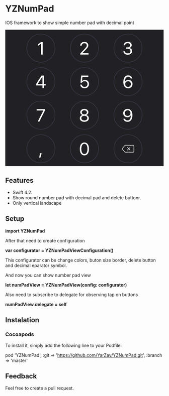 # YZNumPad
IOS framework to show simple number pad with decimal point

![Example](/YZNumpadExample.png)

## Features
- Swift 4.2.
- Show round number pad with decimal pad and delete buttonr.
- Only vertical landscape

## Setup

**import YZNumPad**

After that need to create configuration

**var configurator = YZNumPadViewConfiguration()**  

This configurator can be change colors, buton size border, delete button and decimal eparator symbol.

And now you can show number pad view

 **let numPadView = YZNumPadView(config: configurator)**
 
 Also need to subscribe to delegate for observing tap on buttons
 
  **numPadView.delegate = self**

## Instalation
### Cocoapods

To install it, simply add the following line to your Podfile:

pod 'YZNumPad', :git => 'https://github.com/YarZav/YZNumPad.git', :branch => 'master'

## Feedback

Feel free to create a pull request.
